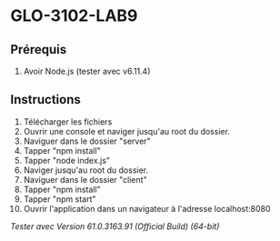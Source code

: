 # GLO-3102-LAB9

## Prérequis
1. Avoir Node.js (tester avec v6.11.4)

## Instructions
1. Télécharger les fichiers
2. Ouvrir une console et naviger jusqu'au root du dossier.
3. Naviguer dans le dossier "server"
4. Tapper "npm install"
5. Tapper "node index.js"
6. Naviger jusqu'au root du dossier.
7. Naviguer dans le dossier "client"
8. Tapper "npm install"
9. Tapper "npm start"
10. Ouvrir l'application dans un navigateur à l'adresse localhost:8080

_Tester avec Version 61.0.3163.91 (Official Build) (64-bit)_
